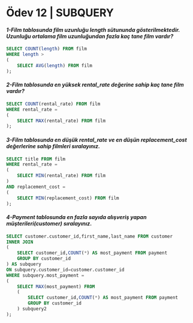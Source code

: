 # Ödev 12 | SUBQUERY
#### *1-Film tablosunda film uzunluğu length sütununda gösterilmektedir. Uzunluğu ortalama film uzunluğundan fazla kaç tane film vardır?*
```sql
SELECT COUNT(length) FROM film
WHERE length > 
(
	SELECT AVG(length) FROM film
);
```
#### *2-Film tablosunda en yüksek rental_rate değerine sahip kaç tane film vardır?*
```sql
SELECT COUNT(rental_rate) FROM film
WHERE rental_rate = 
(
	SELECT MAX(rental_rate) FROM film
);
```
#### *3-Film tablosunda en düşük rental_rate ve en düşün replacement_cost değerlerine sahip filmleri sıralayınız.*
```sql
SELECT title FROM film
WHERE rental_rate = 
(
	SELECT MIN(rental_rate) FROM film
)
AND replacement_cost =
(
	SELECT MIN(replacement_cost) FROM film
);
```
#### *4-Payment tablosunda en fazla sayıda alışveriş yapan müşterileri(customer) sıralayınız.*
```sql
SELECT customer.customer_id,first_name,last_name FROM customer
INNER JOIN 
(
	SELECT customer_id,COUNT(*) AS most_payment FROM payment
	GROUP BY customer_id
) AS subquery
ON subquery.customer_id=customer.customer_id
WHERE subquery.most_payment = 
(
	SELECT MAX(most_payment) FROM 
	(
		SELECT customer_id,COUNT(*) AS most_payment FROM payment
		GROUP BY customer_id
	) subquery2
);
```
